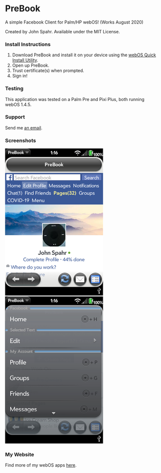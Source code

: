 # PreBook
A simple Facebook Client for Palm/HP webOS! (Works August 2020)

Created by John Spahr. Available under the MIT License.

### Install Instructions
1. Download PreBook and install it on your device using the [webOS Quick Install Utility](https://github.com/JayCanuck/webos-quick-install/releases).
2. Open up PreBook.
3. Trust certificate(s) when prompted.
4. Sign in!

### Testing
This application was tested on a Palm Pre and Pixi Plus, both running webOS 1.4.5.

### Support
Send me [an email](mailto:tectra.systems@gmail.com).

### Screenshots
![Profile](https://github.com/JohnSpahr/PreBook/blob/master/Screenshots/profile.png?raw=true) ![Menu](https://github.com/JohnSpahr/PreBook/blob/master/Screenshots/menu%201.png?raw=true)

### My Website
Find more of my webOS apps [here](https://tectrasystems.org/webos-apps).

